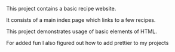 This project contains a basic recipe website.

It consists of a main index page which links to a few recipes.

This project demonstrates usage of basic elements of HTML.

For added fun I also figured out how to add prettier to my projects
